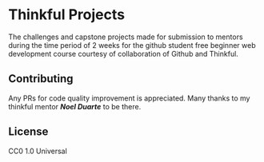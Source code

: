 # Thinkful Projects

The challenges and capstone projects made for submission to mentors during the time period of 2 weeks for the github student free beginner web development course courtesy of collaboration of Github and Thinkful.


## Contributing

Any PRs for code quality improvement is appreciated. Many thanks to my thinkful mentor ***Noel Duarte*** to be there.

## License

CC0 1.0 Universal 

